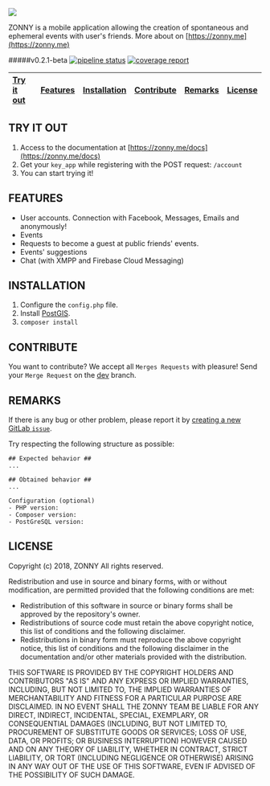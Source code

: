 ![](https://cdn.pbrd.co/images/Hp02HzE.png)

ZONNY is a mobile application allowing the creation of spontaneous and ephemeral events with user's friends. More about on [https://zonny.me](https://zonny.me)

#####v0.2.1-beta 
[![pipeline status](https://gitlab.com/baudev/ZONNY_API/badges/v0.2.1-beta/pipeline.svg)](https://gitlab.com/baudev/ZONNY_API/commits/v0.2.1-beta)
[![coverage report](https://gitlab.com/baudev/ZONNY_API/badges/v0.2.1-beta/coverage.svg)](https://gitlab.com/baudev/ZONNY_API/commits/v0.2.1-beta)

| [Try it out](#try-it-out) | [Features](#features) | [Installation](#installation) | [Contribute](#contribute) | [Remarks](#remarks) | [License](#license) |
| :----------- | :------: | ------------: | :----------- | :------: | ------------: |

## TRY IT OUT
 1. Access to the documentation at [https://zonny.me/docs](https://zonny.me/docs)
 2. Get your `key_app` while registering with the POST request: `/account`
 3. You can start trying it!


## FEATURES

- User accounts. Connection with Facebook, Messages, Emails and anonymously!
- Events
- Requests to become a guest at public friends' events.
- Events' suggestions
- Chat (with XMPP and Firebase Cloud Messaging)

## INSTALLATION

 1. Configure the `config.php` file. 
 2. Install [PostGIS](https://postgis.net/).
 3. ```composer install```


## CONTRIBUTE

You want to contribute? We accept all `Merges Requests` with pleasure!
Send your `Merge Request` on the [dev](https://gitlab.com/baudev/ZONNY_API/tree/master/dev) branch.

## REMARKS

If there is any bug or other problem, please report it by [creating a new GitLab `issue`](https://gitlab.com/baudev/ZONNY_API/issues/new).

Try respecting the following structure as possible:

```
## Expected behavior ##
...

## Obtained behavior ##
...

Configuration (optional)
- PHP version:
- Composer version: 
- PostGreSQL version:
```

## LICENSE

Copyright (c) 2018, ZONNY
All rights reserved. 

Redistribution and use in source and binary forms, with or without modification, are permitted provided that the following conditions are met: 
* Redistribution of this software in source or binary forms shall be approved by the repository's owner.
* Redistributions of source code must retain the above copyright notice, this list of conditions and the following disclaimer. 
* Redistributions in binary form must reproduce the above copyright notice, this list of conditions and the following disclaimer in the documentation and/or other materials provided with the distribution.

THIS SOFTWARE IS PROVIDED BY THE COPYRIGHT HOLDERS AND CONTRIBUTORS "AS IS" AND ANY EXPRESS OR IMPLIED WARRANTIES, INCLUDING, BUT NOT LIMITED TO, THE IMPLIED WARRANTIES OF MERCHANTABILITY AND FITNESS FOR A PARTICULAR PURPOSE ARE DISCLAIMED. IN NO EVENT SHALL THE ZONNY TEAM BE LIABLE FOR ANY DIRECT, INDIRECT, INCIDENTAL, SPECIAL, EXEMPLARY, OR CONSEQUENTIAL DAMAGES (INCLUDING, BUT NOT LIMITED TO, PROCUREMENT OF SUBSTITUTE GOODS OR SERVICES; LOSS OF USE, DATA, OR PROFITS; OR BUSINESS INTERRUPTION) HOWEVER CAUSED AND ON ANY THEORY OF LIABILITY, WHETHER IN CONTRACT, STRICT LIABILITY, OR TORT (INCLUDING NEGLIGENCE OR OTHERWISE) ARISING IN ANY WAY OUT OF THE USE OF THIS SOFTWARE, EVEN IF ADVISED OF THE POSSIBILITY OF SUCH DAMAGE. 